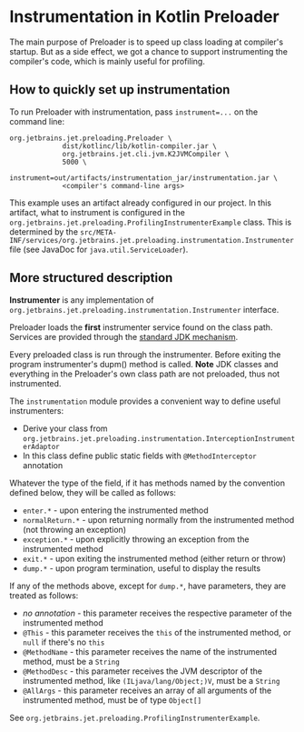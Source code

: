 # Instrumentation in Kotlin Preloader

The main purpose of Preloader is to speed up class loading at compiler's startup.
But as a side effect, we got a chance to support instrumenting the compiler's code, which is mainly useful for profiling.

## How to quickly set up instrumentation

To run Preloader with instrumentation, pass ```instrument=...``` on the command line:

```
org.jetbrains.jet.preloading.Preloader \
             dist/kotlinc/lib/kotlin-compiler.jar \
             org.jetbrains.jet.cli.jvm.K2JVMCompiler \
             5000 \
             instrument=out/artifacts/instrumentation_jar/instrumentation.jar \
             <compiler's command-line args>
```

This example uses an artifact already configured in our project.
In this artifact, what to instrument is configured in the ```org.jetbrains.jet.preloading.ProfilingInstrumenterExample``` class.
This is determined by the ```src/META-INF/services/org.jetbrains.jet.preloading.instrumentation.Instrumenter``` file (see JavaDoc for ```java.util.ServiceLoader```).

## More structured description

**Instrumenter** is any implementation of ```org.jetbrains.jet.preloading.instrumentation.Instrumenter``` interface.

Preloader loads the **first** instrumenter service found on the class path.
Services are provided through the [standard JDK mechanism](http://docs.oracle.com/javase/6/docs/api/java/util/ServiceLoader.html).

Every preloaded class is run through the instrumenter. Before exiting the program instrumenter's dupm() method is called.
**Note** JDK classes and everything in the Preloader's own class path are not preloaded, thus not instrumented.

The ```instrumentation``` module provides a convenient way to define useful instrumenters:

* Derive your class from ```org.jetbrains.jet.preloading.instrumentation.InterceptionInstrumenterAdaptor```
* In this class define public static fields with ```@MethodInterceptor``` annotation

Whatever the type of the field, if it has methods named by the convention defined below, they will be called as follows:
* ```enter.*``` - upon entering the instrumented method
* ```normalReturn.*``` - upon returning normally from the instrumented method (not throwing an exception)
* ```exception.*``` - upon explicitly throwing an exception from the instrumented method
* ```exit.*``` - upon exiting the instrumented method (either return or throw)
* ```dump.*``` - upon program termination, useful to display the results

If any of the methods above, except for ```dump.*```, have parameters, they are treated as follows:
* *no annotation* - this parameter receives the respective parameter of the instrumented method
* ```@This``` - this parameter receives the ```this``` of the instrumented method, or ```null``` if there's no ```this```
* ```@MethodName``` - this parameter receives the name of the instrumented method, must be a ```String```
* ```@MethodDesc``` - this parameter receives the JVM descriptor of the instrumented method, like ```(ILjava/lang/Object;)V```, must be a ```String```
* ```@AllArgs``` - this parameter receives an array of all arguments of the instrumented method, must be of type ```Object[]```

See ```org.jetbrains.jet.preloading.ProfilingInstrumenterExample```.
